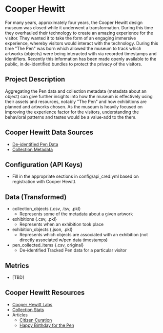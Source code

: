 # Cooper Hewitt
For many years, approximately four years, the Cooper Hewitt design museum was closed while it
underwent a transformation.  During this time they overhauled their technology to create
an amazing experience for the visitor.  They wanted it to take the form of an engaging immersive
experience, whereby visitors would interact with the technology.  During this time "The Pen" was
born which allowed the museum to track which artworks (objects) were being interacted with via
recorded timestamps and identifiers.  Recently this information has been made openly available to the public,
in de-identified bundles to protect the privacy of the visitors.


## Project Description
Aggregating the Pen data and collection metadata (metadata about an object) can give further insights
into how the museum is effectively using their assets and resources, notably "The Pen" and how exhibitions
are planned and artworks chosen.  As the museum is heavily focused on improving the experience factor for
the visitors, understanding the behavioral patterns and tastes would be a value-add to the them.


## Cooper Hewitt Data Sources
- [De-identified Pen Data](https://github.com/cooperhewitt/the-pen-data/)
- [Collection Metadata](https://collection.cooperhewitt.org/api/methods/)

## Configuration (API Keys)
- Fill in the appropriate sections in config/api_cred.yml based on registration with Cooper Hewitt.

## Data (Transformed)
- collection_objects {.csv, .tsv, .pkl}
    - Represents some of the metadata about a given artwork
- exhibitions {.csv, .pkl}
    - Represents when an exhibition took place
- exhibition_objects {.json, .pkl}
    - Represents which objects are associated with an exhibition (not directly associated w/pen data timestamps)
- pen_collected_items {.csv, original}
    - De-identified Tracked Pen data for a particular visitor

## Metrics
- [TBD]

## Cooper Hewitt Resources
- [Cooper Hewitt Labs](http://labs.cooperhewitt.org)
- [Collection Stats](http://collection.cooperhewitt.org/stats)
- Articles
    - [Citizen Curation](http://tfmorris.blogspot.com/2012/10/citizen-curation-of-smithsonian-metadata.html)
    - [Happy Birthday for the Pen](http://labs.cooperhewitt.org/2016/a-very-happy-open-birthday-for-the-pen/)
